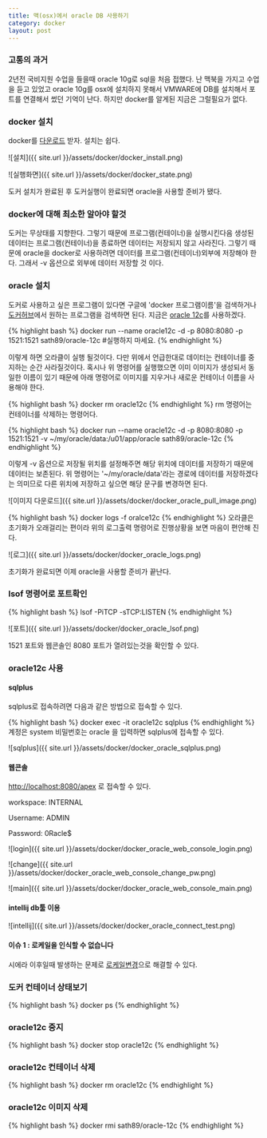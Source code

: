 ```yaml
---
title: 맥(osx)에서 oracle DB 사용하기
category: docker
layout: post
---
```

### 고통의 과거
2년전 국비지원 수업을 들을때 oracle 10g로 sql을 처음 접했다. 난 맥북을 가지고 수업을 듣고 있었고 oracle 10g를 osx에 설치하지 못해서 VMWARE에 DB를 설치해서 포트를 연결해서 썼던 기억이 난다. 하지만 docker를 알게된 지금은 그럴필요가 없다.

### docker 설치
docker를 [다운로드](https://download.docker.com/mac/stable/Docker.dmg) 받자. 설치는 쉽다.

![설치]({{ site.url }}/assets/docker/docker_install.png)

![실행화면]({{ site.url }}/assets/docker/docker_state.png)

도커 설치가 완료된 후 도커실행이 완료되면 oracle을 사용할 준비가 됐다.

### docker에 대해 최소한 알아야 할것
도커는 무상태를 지향한다. 그렇기 때문에 프로그램(컨테이너)을 실행시킨다음 생성된 데이터는 프로그램(컨테이너)을 종료하면 데이터는 저장되지 않고 사라진다. 그렇기 때문에 oracle을 docker로 사용하려면 데이터를 프로그램(컨테이너)외부에 저장해야 한다. 그래서 -v 옵션으로 외부에 데이터 저장할 것 이다.

### oracle 설치
도커로 사용하고 싶은 프로그램이 있다면 구글에 'docker 프로그램이름'을 검색하거나 [도커허브](https://hub.docker.com/)에서 원하는 프로그램을 검색하면 된다. 지금은 [oracle 12c](https://hub.docker.com/r/sath89/oracle-12c/)를 사용하겠다.

{% highlight bash %}
docker run --name oracle12c -d -p 8080:8080 -p 1521:1521 sath89/oracle-12c #실행하지 마세요.
{% endhighlight %}

이렇게 하면 오라클이 실행 될것이다. 다만 위에서 언급한대로 데이터는 컨테이너를 중지하는 순간 사라질것이다. 혹시나 위 명령어를 실행했으면 이미 이미지가 생성되서 동일한 이름이 있기 때문에 아래 명령어로 이미지를 지우거나 새로운 컨테이너 이름을 사용해야 한다.

{% highlight bash %}
docker rm oracle12c
{% endhighlight %}
rm 명령어는 컨테이너를 삭제하는 명령어다.

{% highlight bash %}
docker run --name oracle12c -d -p 8080:8080 -p 1521:1521 -v ~/my/oracle/data:/u01/app/oracle sath89/oracle-12c
{% endhighlight %}

이렇게 -v 옵션으로 저장될 위치를 설정해주면 해당 위치에 데이터를 저장하기 때문에 데이터는 보존된다. 위 명령어는 '~/my/oracle/data'라는 경로에 데이터를 저장하겠다는 의미므로 다른 위치에 저장하고 싶으면 해당 문구를 변경하면 된다.

![이미지 다운로드]({{ site.url }}/assets/docker/docker_oracle_pull_image.png)

{% highlight bash %}
docker logs -f oralce12c
{% endhighlight %}
오라클은 초기화가 오래걸리는 편이라 위의 로그출력 명령어로 진행상황을 보면 마음이 편안해 진다.

![로그]({{ site.url }}/assets/docker/docker_oracle_logs.png)

초기화가 완료되면 이제 oracle을 사용할 준비가 끝난다.

### lsof 명령어로 포트확인

{% highlight bash %}
lsof -PiTCP -sTCP:LISTEN
{% endhighlight %}

![포트]({{ site.url }}/assets/docker/docker_oracle_lsof.png)

1521 포트와 웹콘솔인 8080 포트가 열려있는것을 확인할 수 있다.

### oracle12c 사용
#### sqlplus
sqlplus로 접속하려면 다음과 같은 방법으로 접속할 수 있다.

{% highlight bash %}
docker exec -it oracle12c sqlplus
{% endhighlight %}
계정은 system 비밀번호는 oracle 을 입력하면 sqlplus에 접속할 수 있다.

![sqlplus]({{ site.url }}/assets/docker/docker_oracle_sqlplus.png)

#### 웹콘솔

[http://localhost:8080/apex](http://localhost:8080/apex) 로 접속할 수 있다.

workspace: INTERNAL

Username: ADMIN

Password: 0Racle$

![login]({{ site.url }}/assets/docker/docker_oracle_web_console_login.png)

![change]({{ site.url }}/assets/docker/docker_oracle_web_console_change_pw.png)

![main]({{ site.url }}/assets/docker/docker_oracle_web_console_main.png)


#### intellij db툴 이용
![intellij]({{ site.url }}/assets/docker/docker_oracle_connect_test.png)

#### 이슈 1 : 로케일을 인식할 수 없습니다
시에라 이후일때 발생하는 문제로 [로케일변경](https://limsungmook.github.io/2016/11/04/locale-not-recognized-after-upgrade-sierra/)으로 해결할 수 있다.

### 도커 컨테이너 상태보기
{% highlight bash %}
docker ps
{% endhighlight %}

### oracle12c 중지
{% highlight bash %}
docker stop oracle12c
{% endhighlight %}

### oracle12c 컨테이너 삭제
{% highlight bash %}
docker rm oracle12c
{% endhighlight %}

### oracle12c 이미지 삭제
{% highlight bash %}
docker rmi sath89/oracle-12c
{% endhighlight %}
